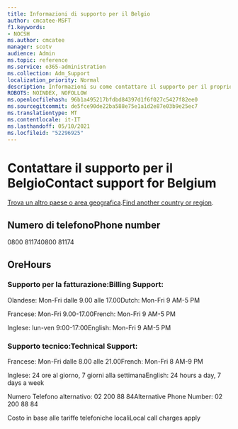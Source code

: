```yaml
---
title: Informazioni di supporto per il Belgio
author: cmcatee-MSFT
f1.keywords:
- NOCSH
ms.author: cmcatee
manager: scotv
audience: Admin
ms.topic: reference
ms.service: o365-administration
ms.collection: Adm_Support
localization_priority: Normal
description: Informazioni su come contattare il supporto per il proprio paese o area geografica.
ROBOTS: NOINDEX, NOFOLLOW
ms.openlocfilehash: 96b1a495217bfdbd84397d1f6f027c5427f82ee0
ms.sourcegitcommit: de5fce90de22ba588e75e1a1d2e87e03b9e25ec7
ms.translationtype: MT
ms.contentlocale: it-IT
ms.lasthandoff: 05/10/2021
ms.locfileid: "52296925"
---
```

# <a name="contact-support-for-belgium"></a><span data-ttu-id="b54ae-103">Contattare il supporto per il Belgio</span><span class="sxs-lookup"><span data-stu-id="b54ae-103">Contact support for Belgium</span></span>

<span data-ttu-id="b54ae-104">[Trova un altro paese o area geografica](../../business-video/get-help-support.md).</span><span class="sxs-lookup"><span data-stu-id="b54ae-104">[Find another country or region](../../business-video/get-help-support.md).</span></span>

## <a name="phone-number"></a><span data-ttu-id="b54ae-105">Numero di telefono</span><span class="sxs-lookup"><span data-stu-id="b54ae-105">Phone number</span></span>
<span data-ttu-id="b54ae-106">0800 81174</span><span class="sxs-lookup"><span data-stu-id="b54ae-106">0800 81174</span></span>

## <a name="hours"></a><span data-ttu-id="b54ae-107">Ore</span><span class="sxs-lookup"><span data-stu-id="b54ae-107">Hours</span></span>
### <a name="billing-support"></a><span data-ttu-id="b54ae-108">Supporto per la fatturazione:</span><span class="sxs-lookup"><span data-stu-id="b54ae-108">Billing Support:</span></span>

<span data-ttu-id="b54ae-109">Olandese: Mon-Fri dalle 9.00 alle 17.00</span><span class="sxs-lookup"><span data-stu-id="b54ae-109">Dutch: Mon-Fri 9 AM-5 PM</span></span>

<span data-ttu-id="b54ae-110">Francese: Mon-Fri 9.00-17.00</span><span class="sxs-lookup"><span data-stu-id="b54ae-110">French: Mon-Fri 9 AM-5 PM</span></span>

<span data-ttu-id="b54ae-111">Inglese: lun-ven 9:00-17:00</span><span class="sxs-lookup"><span data-stu-id="b54ae-111">English: Mon-Fri 9 AM-5 PM</span></span>

### <a name="technical-support"></a><span data-ttu-id="b54ae-112">Supporto tecnico:</span><span class="sxs-lookup"><span data-stu-id="b54ae-112">Technical Support:</span></span>

<span data-ttu-id="b54ae-113">Francese: Mon-Fri dalle 8.00 alle 21.00</span><span class="sxs-lookup"><span data-stu-id="b54ae-113">French: Mon-Fri 8 AM-9 PM</span></span>

<span data-ttu-id="b54ae-114">Inglese: 24 ore al giorno, 7 giorni alla settimana</span><span class="sxs-lookup"><span data-stu-id="b54ae-114">English: 24 hours a day, 7 days a week</span></span>

<span data-ttu-id="b54ae-115">Numero Telefono alternativo: 02 200 88 84</span><span class="sxs-lookup"><span data-stu-id="b54ae-115">Alternative Phone Number: 02 200 88 84</span></span>

<span data-ttu-id="b54ae-116">Costo in base alle tariffe telefoniche locali</span><span class="sxs-lookup"><span data-stu-id="b54ae-116">Local call charges apply</span></span>
